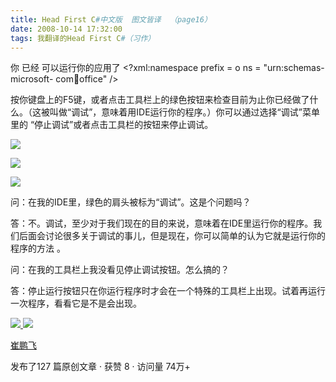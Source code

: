 ```yaml
---
title: Head First C#中文版  图文皆译  （page16）
date: 2008-10-14 17:32:00
tags: 我翻译的Head First C#（习作）
---
```

你  已经  可以运行你的应用了  <?xml:namespace prefix = o ns = "urn:schemas-microsoft-
com:office:office" />

按你键盘上的F5键，或者点击工具栏上的绿色按钮来检查目前为止你已经做了什么。（这被叫做“调试”，意味着用IDE运行你的程序。）你可以通过选择“调试”菜单里的
“停止调试”或者点击工具栏的按钮来停止调试。

![](https://p-blog.csdn.net/images/p_blog_csdn_net/cuipengfei1/EntryImages/20081014/%E6%88%AA%E5%9B%BE00633596023289721250.jpg)

![](https://p-blog.csdn.net/images/p_blog_csdn_net/cuipengfei1/EntryImages/20081014/%E6%88%AA%E5%9B%BE01633596023290346250.jpg)

![](https://p-blog.csdn.net/images/p_blog_csdn_net/cuipengfei1/EntryImages/20081014/%E6%88%AA%E5%9B%BE02.jpg)

问：在我的IDE里，绿色的肩头被标为“调试”。这是个问题吗？

答：不。调试，至少对于我们现在的目的来说，意味着在IDE里运行你的程序。我们后面会讨论很多关于调试的事儿，但是现在，你可以简单的认为它就是运行你的程序的方法
。

问：在我的工具栏上我没看见停止调试按钮。怎么搞的？

答：停止运行按钮只在你运行程序时才会在一个特殊的工具栏上出现。试着再运行一次程序，看看它是不是会出现。



[ ![](https://profile.csdnimg.cn/5/2/5/3_cuipengfei1)
![](https://g.csdnimg.cn/static/user-reg-year/1x/11.png)
](https://blog.csdn.net/cuipengfei1)

[ 崔鹏飞 ](https://blog.csdn.net/cuipengfei1)

发布了127 篇原创文章  ·  获赞 8  ·  访问量 74万+

